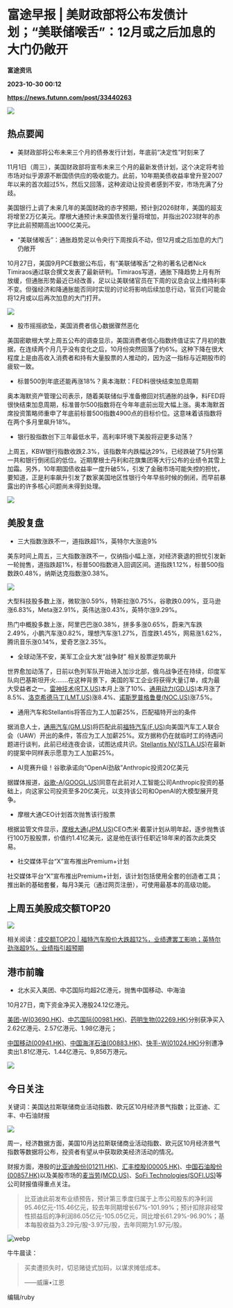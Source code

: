 # 富途早报 | 美财政部将公布发债计划；“美联储喉舌”：12月或之后加息的大门仍敞开
**富途资讯**

**2023-10-30 00:12**

**https://news.futunn.com/post/33440263**

![](https://postimg.futunn.com/16959434144682120106353.png?imageMogr2/ignore-error/1/format/webp)

热点要闻
----

*   美财政部将公布未来三个月的债券发行计划，年底前“决定性”时刻来了
    

11月1日（周三），美国财政部将宣布未来三个月的最新发债计划，这个决定将考验市场对似乎源源不断国债供应的吸收能力。此前，10年期美债收益率曾升至2007年以来的首次超过5%，然后又回落，这种波动让投资者感到不安，市场充满了分歧。

美国银行上调了未来几年的美国财政的赤字预期，预计到2026财年，美国的超支将增至2万亿美元。摩根大通预计未来国债发行量将增加，并指出2023财年的赤字比此前预期高出1000亿美元。

*   “美联储喉舌”：通胀趋势足以令央行下周按兵不动，但12月或之后加息的大门仍敞开
    

10月27日，美国9月PCE数据公布后，有“美联储喉舌”之称的著名记者Nick Timiraos通过联合撰文发表了最新研判。Timiraos写道，通胀下降趋势上月有所放缓，但通胀形势最近已经改善，足以让美联储官员在下周的议息会议上维持利率不变。但强经济和降通胀能否同时实现的讨论将影响后续加息行动，官员们可能会将12月或以后再次加息的大门打开。

![](https://postimg.futunn.com/16986235546319363154818.jpeg)

*   股市摇摇欲坠，美国消费者信心数据骤然恶化
    

美国密歇根大学上周五公布的调查显示，美国消费者信心指数终值证实了月初的数据，在连续两个月几乎没有变化之后，10月份突然回落了约6%。这种下降在很大程度上是由高收入消费者和持有大量股票的人推动的，因为这一指标与近期股市的疲软一致。

*   标普500到年底还能再涨18%？奥本海默：FED料很快结束加息周期
    

奥本海默资产管理公司表示，随着美联储似乎准备撤回对抗通胀的战争，料FED将很快结束加息周期，标准普尔500指数将在今年年底前出现大幅上涨。奥本海默首席投资策略师重申了年底前标普500指数4900点的目标价位。这意味着该指数将在两个多月里飙升18%。

*   银行股指数创下三年最低水平，高利率环境下美股将迎更多动荡？
    

上周五，KBW银行指数收跌2.3%，该指数年内跌幅达29%，已经跌破了5月份第一共和银行倒闭后的低位。近期摩根士丹利和花旗集团等大行公布的业绩令其雪上加霜。另外，10年期国债收益率一度升破5%，引发了金融市场可能失控的担忧，要知道，正是利率飙升引发了数家美国地区性银行今年早些时候的倒闭，而早前暴露出的许多核心问题尚未得到处理。

![](https://postimg.futunn.com/16986232362159824270170.png)

美股复盘
----

*   三大指数涨跌不一，道指跌超1%，英特尔大涨逾9%
    

美东时间上周五，三大指数涨跌不一，仅纳指小幅上涨，对经济衰退的担忧引发新一轮抛售，道指跌超1%，标普500指数进入回调区间。道指跌1.12%，标普500指数跌0.48%，纳斯达克指数涨0.38%。

![](https://postimg.futunn.com/16986230070894236092303.png)

大型科技股多数上涨，微软涨0.59%，特斯拉涨0.75%，谷歌跌0.09%，亚马逊涨6.83%，Meta涨2.91%，英伟达涨0.43%，英特尔涨9.29%。

热门中概股多数上涨，阿里巴巴涨0.38%，拼多多涨0.65%，蔚来汽车跌2.49%，小鹏汽车涨0.82%，理想汽车涨1.27%，百度跌1.45%，网易涨1.62%，腾讯音乐涨0.14%，爱奇艺涨2.35%。

*   全球动荡不安，美军工企业大发“战争财” 相关股票逆势飙升
    

世界愈加动荡了，日前以色列军队开始进入加沙北部，俄乌战争还在持续，印度军队向巴基斯坦开火.......在这种背景下，美国的军工企业将获得大量订单，成为最大受益者之一。[雷神技术(RTX.US)](https://www.futunn.com/quote/stock?m=us&code=RTX)本月上涨了10%、[通用动力(GD.US)](https://www.futunn.com/quote/stock?m=us&code=GD)本月涨了8.5%、[洛克希德马丁(LMT.US)](https://www.futunn.com/quote/stock?m=us&code=LMT)涨8.4%、[诺斯罗普格鲁曼(NOC.US)](https://www.futunn.com/quote/stock?m=us&code=NOC)涨7.5%。

*   通用汽车和Stellantis将答应为工人加薪25%，匹配福特开出的条件
    

据消息人士，[通用汽车(GM.US)](https://www.futunn.com/quote/stock?m=us&code=GM)将匹配此前[福特汽车(F.US)](https://www.futunn.com/quote/stock?m=us&code=F)向美国汽车工人联合会（UAW）开出的条件，答应为工人加薪25%。双方据称仍在就临时工的待遇问题进行谈判，此前已经连夜会谈，试图达成共识。[Stellantis NV(STLA.US)](https://www.futunn.com/quote/stock?m=us&code=STLA)在最新的提案中同样表示愿意为工人加薪25%。

*   AI竞赛升级！谷歌承诺向“OpenAI劲敌”Anthropic投资20亿美元
    

据媒体报道，[谷歌-A(GOOGL.US)](https://www.futunn.com/quote/stock?m=us&code=GOOGL)同意在此前对人工智能公司Anthropic投资的基础上，向这家公司投资至多20亿美元，以支持该公司和OpenAI的大模型展开竞争。

*   摩根大通CEO计划首次抛售该行股票
    

根据监管文件显示，[摩根大通(JPM.US)](https://www.futunn.com/quote/stock?m=us&code=JPM)CEO杰米·戴蒙计划从明年起，逐步抛售该行100万股股票，价值约1.41亿美元，这是他在该行任职近18年来的首次此类交易。

*   社交媒体平台“X”宣布推出Premium+计划
    

社交媒体平台“X”宣布推出Premium+计划，该计划包括使用全套的创造者工具；推出新的基础套餐，每月3美元（通过网页注册），可使用最基本的高级功能。

上周五美股成交额TOP20
-------------

![](https://postimg.futunn.com/16984581501186123984385.png)

相关阅读：[成交额TOP20 | 福特汽车股价大跌超12%，业绩遭罢工影响；英特尔劲涨超9%，业绩指引超预期](https://news.futunn.com/post/33413489)

港市前瞻
----

*   北水买入美团、中芯国际均超2亿港元，抛售中国移动、中海油
    

10月27日，南下资金净买入港股24.12亿港元。

[美团-W(03690.HK)](https://www.futunn.com/quote/stock?m=hk&code=03690)、[中芯国际(00981.HK)](https://www.futunn.com/quote/stock?m=hk&code=00981)、[药明生物(02269.HK)](https://www.futunn.com/quote/stock?m=hk&code=02269)分别获净买入2.62亿港元、2.57亿港元、1.98亿港元；

[中国移动(00941.HK)](https://www.futunn.com/quote/stock?m=hk&code=00941)、[中国海洋石油(00883.HK)](https://www.futunn.com/quote/stock?m=hk&code=00883)、[快手-W(01024.HK)](https://www.futunn.com/quote/stock?m=hk&code=01024)分别遭净卖出1.81亿港元、1.44亿港元、9,856万港元。

![](https://newsfile.futunn.com/public/NN-PersistNewsContentImage/7781/20231027/SouthNorthBoundFlowAutoNews_20231027_southbound)

今日关注
----

关键词：美国达拉斯联储商业活动指数、欧元区10月经济景气指数；比亚迪、汇丰、中石油财报

![](https://postimg.futunn.com/16985613762786167075423.jpeg)

周一，经济数据方面，美国10月达拉斯联储商业活动指数、欧元区10月经济景气指数等数据将公布，投资者有望从中获取欧美经济活动的情况。

财报方面，港股的[比亚迪股份(01211.HK)](https://www.futunn.com/quote/stock?m=hk&code=01211)、[汇丰控股(00005.HK)](https://www.futunn.com/quote/stock?m=hk&code=00005)、[中国石油股份(00857.HK)](https://www.futunn.com/quote/stock?m=hk&code=00857)以及美股市场的[麦当劳(MCD.US)](https://www.futunn.com/quote/stock?m=us&code=MCD)、[SoFi Technologies(SOFI.US)](https://www.futunn.com/quote/stock?m=us&code=SOFI)等公司财报值得重点关注。

> 比亚迪此前发布业绩预告，预计第三季度归属于上市公司股东的净利润95.46亿元-115.46亿元，较去年同期增长67%-101.99%；预计扣除非经常性损益后的净利润86.05亿元-105.05亿元，同比增长61.29%-96.90%；基本每股收益为3.29元/股-3.97元/股，去年同期为1.97元/股。

![webp](https://emoticon.futunn.com/small_emoticon_2212/80px/008.png?imageMogr2/ignore-error/1/format/webp)

牛牛晨读：

> 买卖遭损失时，切忌赌徒式加码，以谋求摊低成本。
> 
> ——威廉•江恩

编辑/ruby